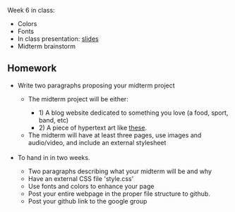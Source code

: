 Week 6 in class:
<ul>
<li>Colors</li>
<li>Fonts</li>
<li>In class presentation: <a href="https://docs.google.com/presentation/d/1JAiQWywgWJnErEkruYAeAOB99u_C5CeBJfO92LDR58A/edit#slide=id.g16d75d52c1_0_0">slides</a></li>
<li>Midterm brainstorm</li>
</ul>

<h2>Homework</h2>
<ul>
<li>Write two paragraphs proposing your midterm project</li>
<ul>
<li>The midterm project will be either:</li>
<ul>
<li>1) A blog website dedicated to something you love (a food, sport, band, etc)</li>
<li>2) A piece of hypertext art like <a href="https://rhizome.org/art/artbase/collections/collection-hypertext/">these</a>.</li>
</ul>
<li>The midterm will have at least three pages, use images and audio/video, and include an external stylesheet</li>
</ul>
<br />
<li>To hand in in two weeks.</li>
<ul>
<li>Two paragraphs describing what your midterm will be and why</li>
<li>Have an external CSS file 'style.css'</li>
<li>Use fonts and colors to enhance your page</li>
<li>Post your entire webpage in the proper file structure to github. </li>
<li>Post your github link to the google group</li>
</ul>
</ul>
